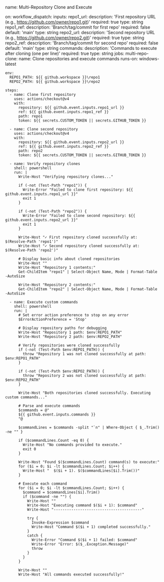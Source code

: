 name: Multi-Repository Clone and Execute

on:
  workflow_dispatch:
    inputs:
      repo1_url:
        description: 'First repository URL (e.g., https://github.com/owner/repo1.git)'
        required: true
        type: string
      repo1_ref:
        description: 'Branch/tag/commit for first repo'
        required: false
        default: 'main'
        type: string
      repo2_url:
        description: 'Second repository URL (e.g., https://github.com/owner/repo2.git)'
        required: true
        type: string
      repo2_ref:
        description: 'Branch/tag/commit for second repo'
        required: false
        default: 'main'
        type: string
      commands:
        description: 'Commands to execute after cloning (one per line)'
        required: true
        type: string
jobs:
  multi-repo-clone:
    name: Clone repositories and execute commands
    runs-on: windows-latest
    
    env:
      REPO1_PATH: ${{ github.workspace }}\repo1
      REPO2_PATH: ${{ github.workspace }}\repo2  
  
    steps:
      - name: Clone first repository
        uses: actions/checkout@v4
        with:
          repository: ${{ github.event.inputs.repo1_url }}
          ref: ${{ github.event.inputs.repo1_ref }}
          path: repo1
          token: ${{ secrets.CUSTOM_TOKEN || secrets.GITHUB_TOKEN }}      

      - name: Clone second repository
        uses: actions/checkout@v4
        with:
          repository: ${{ github.event.inputs.repo2_url }}
          ref: ${{ github.event.inputs.repo2_ref }}
          path: repo2
          token: ${{ secrets.CUSTOM_TOKEN || secrets.GITHUB_TOKEN }}
      
      - name: Verify repository clones
        shell: powershell
        run: |
          Write-Host "Verifying repository clones..."
          
          if (-not (Test-Path "repo1")) {
            Write-Error "Failed to clone first repository: ${{ github.event.inputs.repo1_url }}"
            exit 1
          }
          
          if (-not (Test-Path "repo2")) {
            Write-Error "Failed to clone second repository: ${{ github.event.inputs.repo2_url }}"
            exit 1
          }
          
          Write-Host "✓ First repository cloned successfully at: $(Resolve-Path 'repo1')"
          Write-Host "✓ Second repository cloned successfully at: $(Resolve-Path 'repo2')"
          
          # Display basic info about cloned repositories
          Write-Host ""
          Write-Host "Repository 1 contents:"
          Get-ChildItem "repo1" | Select-Object Name, Mode | Format-Table -AutoSize
          
          Write-Host "Repository 2 contents:"
          Get-ChildItem "repo2" | Select-Object Name, Mode | Format-Table -AutoSize
      
      - name: Execute custom commands
        shell: powershell
        run: |
          # Set error action preference to stop on any error
          $ErrorActionPreference = 'Stop'
          
          # Display repository paths for debugging
          Write-Host "Repository 1 path: $env:REPO1_PATH"
          Write-Host "Repository 2 path: $env:REPO2_PATH"
          
          # Verify repositories were cloned successfully
          if (-not (Test-Path $env:REPO1_PATH)) {
            throw "Repository 1 was not cloned successfully at path: $env:REPO1_PATH"
          }
          
          if (-not (Test-Path $env:REPO2_PATH)) {
            throw "Repository 2 was not cloned successfully at path: $env:REPO2_PATH"
          }
          
          Write-Host "Both repositories cloned successfully. Executing custom commands..."     
     
          # Parse and execute commands
          $commands = @"
          ${{ github.event.inputs.commands }}
          "@
          
          $commandLines = $commands -split "`n" | Where-Object { $_.Trim() -ne "" }
          
          if ($commandLines.Count -eq 0) {
            Write-Host "No commands provided to execute."
            exit 0
          }
          
          Write-Host "Found $($commandLines.Count) command(s) to execute:"
          for ($i = 0; $i -lt $commandLines.Count; $i++) {
            Write-Host "  $($i + 1). $($commandLines[$i].Trim())"
          }
          
          # Execute each command
          for ($i = 0; $i -lt $commandLines.Count; $i++) {
            $command = $commandLines[$i].Trim()
            if ($command -ne "") {
              Write-Host ""
              Write-Host "Executing command $($i + 1): $command"
              Write-Host "----------------------------------------"
              
              try {
                Invoke-Expression $command
                Write-Host "Command $($i + 1) completed successfully."
              }
              catch {
                Write-Error "Command $($i + 1) failed: $command"
                Write-Error "Error: $($_.Exception.Message)"
                throw
              }
            }
          }
          
          Write-Host ""
          Write-Host "All commands executed successfully!"
